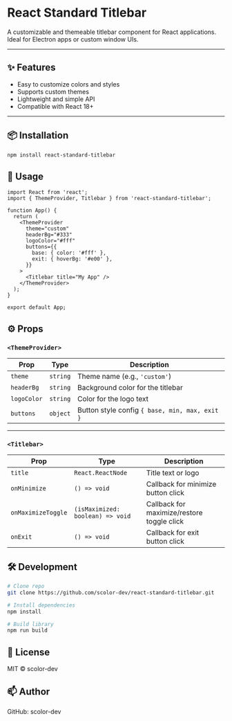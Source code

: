 # React Standard Titlebar

A customizable and themeable titlebar component for React applications.  
Ideal for Electron apps or custom window UIs.

---

## ✨ Features

- Easy to customize colors and styles
- Supports custom themes
- Lightweight and simple API
- Compatible with React 18+

---

## 📦 Installation

```bash
npm install react-standard-titlebar
```
## 🚀 Usage
```
import React from 'react';
import { ThemeProvider, Titlebar } from 'react-standard-titlebar';

function App() {
  return (
    <ThemeProvider
      theme="custom"
      headerBg="#333"
      logoColor="#fff"
      buttons={{
        base: { color: '#fff' },
        exit: { hoverBg: '#e00' },
      }}
    >
      <Titlebar title="My App" />
    </ThemeProvider>
  );
}

export default App;
```

## ⚙️ Props

### `<ThemeProvider>`

| Prop       | Type     | Description                                  |
|------------|----------|----------------------------------------------|
| `theme`    | `string` | Theme name (e.g., `'custom'`)                |
| `headerBg` | `string` | Background color for the titlebar            |
| `logoColor`| `string` | Color for the logo text                      |
| `buttons`  | `object` | Button style config `{ base, min, max, exit }` |

---

### `<Titlebar>`

| Prop               | Type                              | Description                                  |
|--------------------|-----------------------------------|----------------------------------------------|
| `title`            | `React.ReactNode`                 | Title text or logo                           |
| `onMinimize`       | `() => void`                      | Callback for minimize button click           |
| `onMaximizeToggle` | `(isMaximized: boolean) => void`  | Callback for maximize/restore toggle click   |
| `onExit`           | `() => void`                      | Callback for exit button click               |

## 🛠️ Development
```bash
# Clone repo
git clone https://github.com/scolor-dev/react-standard-titlebar.git

# Install dependencies
npm install

# Build library
npm run build
```

## 📝 License

MIT © scolor-dev

## 📫 Author

GitHub: scolor-dev